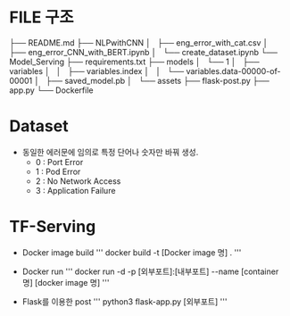 # FILE 구조 

├── README.md
├── NLPwithCNN
│   ├── eng_error_with_cat.csv
│   ├── eng_error_CNN_with_BERT.ipynb
│   └── create_dataset.ipynb
└── Model_Serving
    ├── requirements.txt
    ├── models
    │   └── 1
    │       ├── variables
    │       │   ├── variables.index
    │       │   └── variables.data-00000-of-00001
    │       ├── saved_model.pb
    │       └── assets
    ├── flask-post.py
    ├── app.py
    └── Dockerfile

# Dataset 

- 동일한 에러문에 임의로 특정 단어나 숫자만 바꿔 생성. 
	- 0 : Port Error 
	- 1 : Pod Error
	- 2 : No Network Access
	- 3 : Application Failure

# TF-Serving

- Docker image build 
	'''
	docker build -t [Docker image 명] .
	'''

- Docker run 
	'''
	docker run -d -p [외부포트]:[내부포트] --name [container 명] [docker image 명]
	'''

- Flask를 이용한 post
	'''
	python3 flask-app.py [외부포트]
	'''
